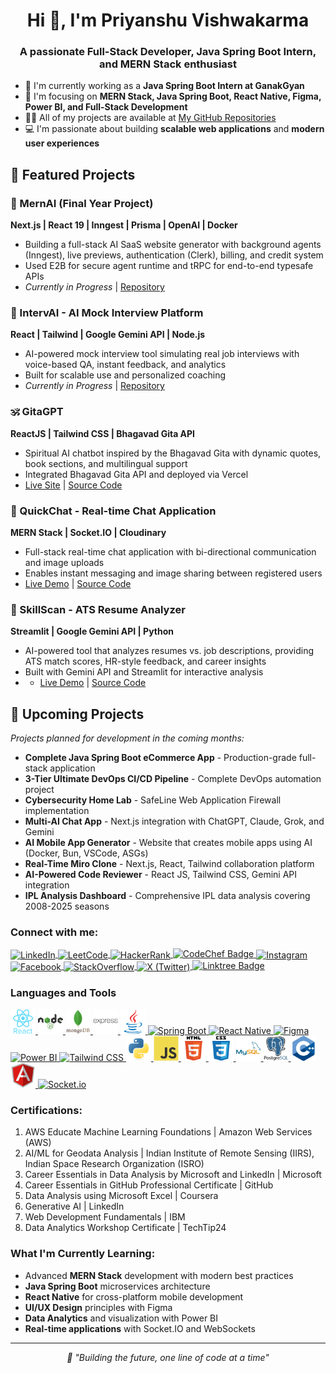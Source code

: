 <h1 align="center">Hi 👋, I'm Priyanshu Vishwakarma</h1>
<h3 align="center">A passionate Full-Stack Developer, Java Spring Boot Intern, and MERN Stack enthusiast</h3>


- 🔭 I'm currently working as a **Java Spring Boot Intern at GanakGyan**
- 🌱 I'm focusing on **MERN Stack, Java Spring Boot, React Native, Figma, Power BI, and Full-Stack Development**
- 👨‍💻 All of my projects are available at [My GitHub Repositories](https://github.com/priyyannshhu?tab=repositories)
- 💻 I'm passionate about building **scalable web applications** and **modern user experiences**

## 🚀 Featured Projects

### 💜 MernAI (Final Year Project)
**Next.js | React 19 | Inngest | Prisma | OpenAI | Docker**
- Building a full-stack AI SaaS website generator with background agents (Inngest), live previews, authentication (Clerk), billing, and credit system
- Used E2B for secure agent runtime and tRPC for end-to-end typesafe APIs
- *Currently in Progress* | [Repository](https://github.com/priyyannshhu/MERN-AI-AI-SaaS-website-builder)

### 🎯 IntervAI - AI Mock Interview Platform
**React | Tailwind | Google Gemini API | Node.js**
- AI-powered mock interview tool simulating real job interviews with voice-based QA, instant feedback, and analytics
- Built for scalable use and personalized coaching
- *Currently in Progress* | [Repository](https://github.com/priyyannshhu/Interv-AI)

### 🕉️ GitaGPT
**ReactJS | Tailwind CSS | Bhagavad Gita API**
- Spiritual AI chatbot inspired by the Bhagavad Gita with dynamic quotes, book sections, and multilingual support
- Integrated Bhagavad Gita API and deployed via Vercel
- [Live Site](https://gita-gpt-silk.vercel.app/) | [Source Code](https://github.com/priyyannshhu/Bluegen)

### 💬 QuickChat - Real-time Chat Application
**MERN Stack | Socket.IO | Cloudinary**
- Full-stack real-time chat application with bi-directional communication and image uploads
- Enables instant messaging and image sharing between registered users
- [Live Demo](https://chatquickk.vercel.app) | [Source Code](https://github.com/priyyannshhu/chat-app)

### 📄 SkillScan - ATS Resume Analyzer
**Streamlit | Google Gemini API | Python**
- AI-powered tool that analyzes resumes vs. job descriptions, providing ATS match scores, HR-style feedback, and career insights
- Built with Gemini API and Streamlit for interactive analysis
- - [Live Demo](https://skillscan-ats-resume-analyzer.streamlit.app/) | [Source Code](https://github.com/priyyannshhu/SkillScan-ATS-Resume-Analyzer)

## 🔮 Upcoming Projects
*Projects planned for development in the coming months:*

- **Complete Java Spring Boot eCommerce App** - Production-grade full-stack application
- **3-Tier Ultimate DevOps CI/CD Pipeline** - Complete DevOps automation project
- **Cybersecurity Home Lab** - SafeLine Web Application Firewall implementation
- **Multi-AI Chat App** - Next.js integration with ChatGPT, Claude, Grok, and Gemini
- **AI Mobile App Generator** - Website that creates mobile apps using AI (Docker, Bun, VSCode, ASGs)
- **Real-Time Miro Clone** - Next.js, React, Tailwind collaboration platform
- **AI-Powered Code Reviewer** - React JS, Tailwind CSS, Gemini API integration
- **IPL Analysis Dashboard** - Comprehensive IPL data analysis covering 2008-2025 seasons

  
<h3 align="left">Connect with me:</h3>
<p align="left">
  <a href="https://www.linkedin.com/in/priyanshuvishwakarma11/" target="blank">
    <img align="center" src="https://raw.githubusercontent.com/rahuldkjain/github-profile-readme-generator/master/src/images/icons/Social/linked-in-alt.svg" alt="LinkedIn" height="30" width="40" />
  </a>
  <a href="https://leetcode.com/u/priyyannshuu/" target="blank">
    <img align="center" src="https://raw.githubusercontent.com/rahuldkjain/github-profile-readme-generator/master/src/images/icons/Social/leet-code.svg" alt="LeetCode" height="30" width="40" />
  </a>
  <a href="https://www.hackerrank.com/profile/raajvishwakarma1" target="blank">
    <img align="center" src="https://raw.githubusercontent.com/rahuldkjain/github-profile-readme-generator/master/src/images/icons/Social/hackerrank.svg" alt="HackerRank" height="30" width="40" />
  </a>
  <a href="https://www.codechef.com/users/priyannshuu" target="blank">
  <img src="https://img.shields.io/badge/CodeChef-%23385a7c.svg?&style=for-the-badge&logo=CodeChef&logoColor=white" alt="CodeChef Badge">
  </a>
  <a href="https://www.instagram.com/priyyannshhu/" target="blank">
    <img align="center" src="https://raw.githubusercontent.com/rahuldkjain/github-profile-readme-generator/master/src/images/icons/Social/instagram.svg" alt="Instagram" height="30" width="40" />
  </a>
  <a href="https://www.facebook.com/profile.php?id=100071470032232" target="blank">
    <img align="center" src="https://raw.githubusercontent.com/rahuldkjain/github-profile-readme-generator/master/src/images/icons/Social/facebook.svg" alt="Facebook" height="30" width="40" />
  </a>
  <a href="https://stackoverflow.com/users/27509535/priyanshu-vishwakarma" target="blank">
    <img align="center" src="https://raw.githubusercontent.com/rahuldkjain/github-profile-readme-generator/master/src/images/icons/Social/stack-overflow.svg" alt="StackOverflow" height="30" width="40" />
  </a>
  <a href="https://x.com/i/flow/login?redirect_after_login=%2Fpriyanshu_37" target="blank">
    <img align="center" src="https://raw.githubusercontent.com/rahuldkjain/github-profile-readme-generator/master/src/images/icons/Social/twitter.svg" alt="X (Twitter)" height="30" width="40" />
  </a>
  <a href="https://linktr.ee/priyyannshhuu" target="blank">
  <img src="https://img.shields.io/badge/Linktree-%23ffcc00.svg?&style=for-the-badge&logo=Linktree&logoColor=white" alt="Linktree Badge">
  </a>
</p>

<h3 align="left">Languages and Tools</h3>
<p align="left"> 
  <a href="https://reactjs.org/" target="_blank" rel="noreferrer"> 
    <img src="https://raw.githubusercontent.com/devicons/devicon/master/icons/react/react-original-wordmark.svg" alt="React" width="40" height="40"/> 
  </a>
  <a href="https://nodejs.org/en/" target="_blank" rel="noreferrer"> 
    <img src="https://raw.githubusercontent.com/devicons/devicon/master/icons/nodejs/nodejs-original-wordmark.svg" alt="Node.js" width="40" height="40"/> 
  </a>
  <a href="https://www.mongodb.com/" target="_blank" rel="noreferrer"> 
    <img src="https://raw.githubusercontent.com/devicons/devicon/master/icons/mongodb/mongodb-original-wordmark.svg" alt="MongoDB" width="40" height="40"/> 
  </a>
  <a href="https://expressjs.com/" target="_blank" rel="noreferrer"> 
    <img src="https://raw.githubusercontent.com/devicons/devicon/master/icons/express/express-original-wordmark.svg" alt="Express.js" width="40" height="40"/> 
  </a>
  <a href="https://www.oracle.com/java/" target="_blank" rel="noreferrer"> 
    <img src="https://raw.githubusercontent.com/devicons/devicon/master/icons/java/java-original.svg" alt="Java" width="40" height="40"/> 
  </a>
  <a href="https://spring.io/" target="_blank" rel="noreferrer"> 
    <img src="https://www.vectorlogo.zone/logos/springio/springio-icon.svg" alt="Spring Boot" width="40" height="40"/> 
  </a>
  <a href="https://reactnative.dev/" target="_blank" rel="noreferrer"> 
    <img src="https://reactnative.dev/img/header_logo.svg" alt="React Native" width="40" height="40"/> 
  </a>
  <a href="https://www.figma.com/" target="_blank" rel="noreferrer"> 
    <img src="https://www.vectorlogo.zone/logos/figma/figma-icon.svg" alt="Figma" width="40" height="40"/> 
  </a>
  <a href="https://powerbi.microsoft.com/" target="_blank" rel="noreferrer"> 
    <img src="https://github.com/microsoft/PowerBI-Icons/blob/main/PNG/Power-BI.png" alt="Power BI" width="40" height="40"/> 
  </a>
  <a href="https://tailwindcss.com/" target="_blank" rel="noreferrer"> 
    <img src="https://www.vectorlogo.zone/logos/tailwindcss/tailwindcss-icon.svg" alt="Tailwind CSS" width="40" height="40"/> 
  </a>
  <a href="https://www.python.org" target="_blank" rel="noreferrer"> 
    <img src="https://raw.githubusercontent.com/devicons/devicon/master/icons/python/python-original.svg" alt="Python" width="40" height="40"/> 
  </a> 
  <a href="https://developer.mozilla.org/en-US/docs/Web/JavaScript" target="_blank" rel="noreferrer"> 
    <img src="https://raw.githubusercontent.com/devicons/devicon/master/icons/javascript/javascript-original.svg" alt="JavaScript" width="40" height="40"/> 
  </a> 
  <a href="https://www.w3.org/html/" target="_blank" rel="noreferrer"> 
    <img src="https://raw.githubusercontent.com/devicons/devicon/master/icons/html5/html5-original-wordmark.svg" alt="HTML5" width="40" height="40"/> 
  </a> 
  <a href="https://www.w3schools.com/css/" target="_blank" rel="noreferrer"> 
    <img src="https://raw.githubusercontent.com/devicons/devicon/master/icons/css3/css3-original-wordmark.svg" alt="CSS3" width="40" height="40"/> 
  </a> 
  <a href="https://www.mysql.com/" target="_blank" rel="noreferrer"> 
    <img src="https://raw.githubusercontent.com/devicons/devicon/master/icons/mysql/mysql-original-wordmark.svg" alt="MySQL" width="40" height="40"/> 
  </a>
  <a href="https://www.postgresql.org/" target="_blank" rel="noreferrer"> 
    <img src="https://raw.githubusercontent.com/devicons/devicon/master/icons/postgresql/postgresql-original-wordmark.svg" alt="PostgreSQL" width="40" height="40"/> 
  </a>
  <a href="https://isocpp.org/" target="_blank" rel="noreferrer"> 
    <img src="https://raw.githubusercontent.com/devicons/devicon/master/icons/cplusplus/cplusplus-original.svg" alt="C++" width="40" height="40"/> 
  </a>
  <a href="https://angular.io/" target="_blank" rel="noreferrer"> 
    <img src="https://raw.githubusercontent.com/devicons/devicon/master/icons/angularjs/angularjs-original.svg" alt="Angular" width="40" height="40"/> 
  </a>
  <a href="https://socket.io/" target="_blank" rel="noreferrer"> 
    <img src="https://socket.io/images/logo.svg" alt="Socket.io" width="40" height="40"/> 
  </a>
</p>

<h3 align="left">Certifications:</h3>

1. AWS Educate Machine Learning Foundations | Amazon Web Services (AWS)  
2. AI/ML for Geodata Analysis | Indian Institute of Remote Sensing (IIRS), Indian Space Research Organization (ISRO)  
3. Career Essentials in Data Analysis by Microsoft and LinkedIn | Microsoft  
4. Career Essentials in GitHub Professional Certificate | GitHub  
5. Data Analysis using Microsoft Excel | Coursera  
6. Generative AI | LinkedIn  
7. Web Development Fundamentals | IBM  
8. Data Analytics Workshop Certificate | TechTip24  

<h3 align="left">What I'm Currently Learning:</h3>

- Advanced **MERN Stack** development with modern best practices
- **Java Spring Boot** microservices architecture
- **React Native** for cross-platform mobile development
- **UI/UX Design** principles with Figma
- **Data Analytics** and visualization with Power BI
- **Real-time applications** with Socket.IO and WebSockets

---

<p align="center">
  <i>💜 "Building the future, one line of code at a time"</i>
</p>

